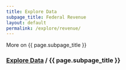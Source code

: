 ```yaml
---
title: Explore Data
subpage_title: Federal Revenue
layout: default
permalink: /explore/revenue/
---
```


More on {{ page.subpage_title }}

<h3> <a href="{{ site.baseurl }}/explore/">Explore Data</a> / {{ page.subpage_title }}</h3>
